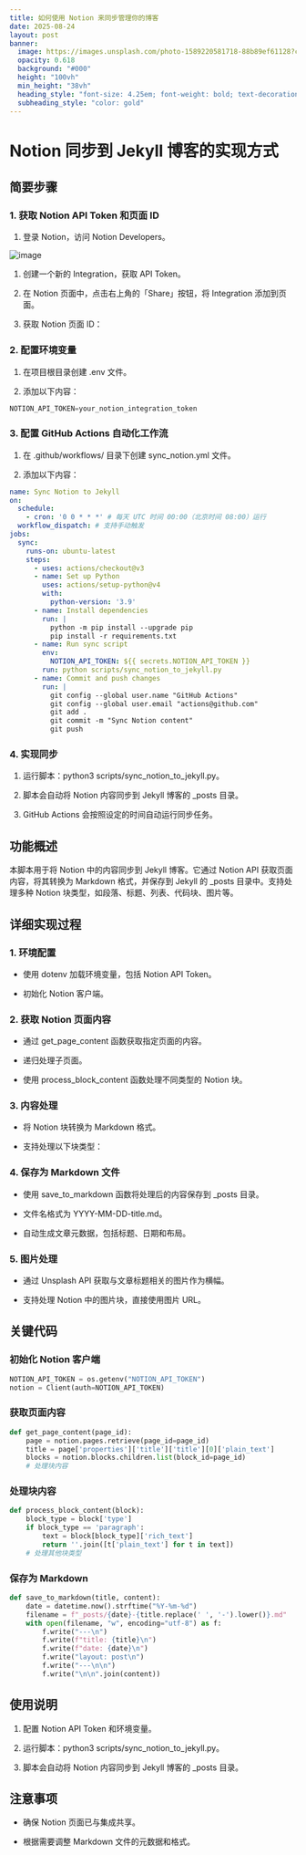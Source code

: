 ```yaml
---
title: 如何使用 Notion 来同步管理你的博客
date: 2025-08-24
layout: post
banner:
  image: https://images.unsplash.com/photo-1589220581718-88b89ef61128?crop=entropy&cs=tinysrgb&fit=max&fm=jpg&ixid=M3w2OTIwMzJ8MHwxfHJhbmRvbXx8fHx8fHx8fDE3NTYwNjY5MjN8&ixlib=rb-4.1.0&q=80&w=1080
  opacity: 0.618
  background: "#000"
  height: "100vh"
  min_height: "38vh"
  heading_style: "font-size: 4.25em; font-weight: bold; text-decoration: underline"
  subheading_style: "color: gold"
---
```


# Notion 同步到 Jekyll 博客的实现方式

## 简要步骤

### 1. 获取 Notion API Token 和页面 ID

1. 登录 Notion，访问 Notion Developers。

![image](https://prod-files-secure.s3.us-west-2.amazonaws.com/a7a0cc5a-89b9-4cda-8686-1fba0ca52f40/d19c1afe-dea5-4312-9333-786b0ba83054/image.png?X-Amz-Algorithm=AWS4-HMAC-SHA256&X-Amz-Content-Sha256=UNSIGNED-PAYLOAD&X-Amz-Credential=ASIAZI2LB466VF3PQLRU%2F20250824%2Fus-west-2%2Fs3%2Faws4_request&X-Amz-Date=20250824T202202Z&X-Amz-Expires=3600&X-Amz-Security-Token=IQoJb3JpZ2luX2VjEPT%2F%2F%2F%2F%2F%2F%2F%2F%2F%2FwEaCXVzLXdlc3QtMiJHMEUCIHRaQiKdWWsj9Ne1eu0DMfn9YzSPvPxzcjd8f4%2BEpvViAiEA2lt0gPQ%2BpkEoKETkGr5BW3ZON2TYIzGhUpZ385Vs1cYq%2FwMITBAAGgw2Mzc0MjMxODM4MDUiDH2EKuSWx%2BiOkCWPAyrcA1e0Mp464o%2F0i6tRvaRYv6X8bmjH3ZVry9JhkDVxsZVzS7%2FgNmsW5XuSz7wc5AYEhpf5RQgfVc5vfrd1w1WkEvqr4pmIBamrR2Tcl6dr1Ni5mEhXjIAMsVNC%2BQiDWOYhDnhp0PFZ8wbXN0Grnd0vYKg2ulzR6Z8mY2BqXPLt8eXbi81exLxT002f9uyWw9ErKgdne8PE2972yvKIS%2FNHKktkUum6u616uiL4hQULFVvkjvbxxQEFp7Ie8t9JZPe9GZ4WKsYHPShg7K1xPttxfTAogFNkDvTuZ7QdHusT0oQkBMKS04Vf6FSqHbADDKDLHBKSInOQ3p2jiTRD6RURyKR%2FBkPHul4m7TZQsCwGltnzBxhuzs%2BINXt7400TCuW%2BC0dPp20mnWbZ4At3T5EHwczI%2F3%2FR6P3HhZnr1nPAE1WtWHuwVKh9IIKFcld4fz8qv46gsGHjWOXITfetq47X020hNzLwwisY4A5SdLVNU8riUp6J2madRv2z23ZvRK6QzQlbeYAwnC0R0Xq8iTeKCDCuUYVrcriV6Jd8G%2Bh9B0OYlkDygBJoyLUxL7khg2Lw5002%2FDZB2M1CJaCwW1m9HR7HCgvTnA0eZAJ3eylW0TpExMTnUGdhy5lHv355MP7OrcUGOqUBD6x%2BapJwT0V9wUGZns0KbxDskuWkYhFeK92JZ%2Bm2UyF0%2BisHyQ3mhK7wtx%2FQEyHVMw3VpysOctRVXRdQ%2Bj%2B8rxkutC2DdGgKSCG5ccyz1LNRsDUsTbsD7zrSzK69BT%2BFW7ZLR7fO8FgaEFipGG9NP7GuvacAJ%2BC5gANBH%2FII5%2FMkdvhk0xw0XierYTBrCHZATncXEl%2FTWEwhV5kDliBzz2n2dvnC&X-Amz-Signature=8d719bc74f8b72ffafc153d1638f3cf747c483c172b00e49a0f7710b8bbd9003&X-Amz-SignedHeaders=host&x-amz-checksum-mode=ENABLED&x-id=GetObject)

1. 创建一个新的 Integration，获取 API Token。

1. 在 Notion 页面中，点击右上角的「Share」按钮，将 Integration 添加到页面。

1. 获取 Notion 页面 ID：


### 2. 配置环境变量

1. 在项目根目录创建 .env 文件。

1. 添加以下内容：

```javascript
NOTION_API_TOKEN=your_notion_integration_token
```

### 3. 配置 GitHub Actions 自动化工作流

1. 在 .github/workflows/ 目录下创建 sync_notion.yml 文件。

1. 添加以下内容：

```yaml
name: Sync Notion to Jekyll
on:
  schedule:
    - cron: '0 0 * * *' # 每天 UTC 时间 00:00（北京时间 08:00）运行
  workflow_dispatch: # 支持手动触发
jobs:
  sync:
    runs-on: ubuntu-latest
    steps:
      - uses: actions/checkout@v3
      - name: Set up Python
        uses: actions/setup-python@v4
        with:
          python-version: '3.9'
      - name: Install dependencies
        run: |
          python -m pip install --upgrade pip
          pip install -r requirements.txt
      - name: Run sync script
        env:
          NOTION_API_TOKEN: ${{ secrets.NOTION_API_TOKEN }}
        run: python scripts/sync_notion_to_jekyll.py
      - name: Commit and push changes
        run: |
          git config --global user.name "GitHub Actions"
          git config --global user.email "actions@github.com"
          git add .
          git commit -m "Sync Notion content"
          git push
```

### 4. 实现同步

1. 运行脚本：python3 scripts/sync_notion_to_jekyll.py。

1. 脚本会自动将 Notion 内容同步到 Jekyll 博客的 _posts 目录。

1. GitHub Actions 会按照设定的时间自动运行同步任务。

## 功能概述

本脚本用于将 Notion 中的内容同步到 Jekyll 博客。它通过 Notion API 获取页面内容，将其转换为 Markdown 格式，并保存到 Jekyll 的 _posts 目录中。支持处理多种 Notion 块类型，如段落、标题、列表、代码块、图片等。

## 详细实现过程

### 1. 环境配置

- 使用 dotenv 加载环境变量，包括 Notion API Token。

- 初始化 Notion 客户端。

### 2. 获取 Notion 页面内容

- 通过 get_page_content 函数获取指定页面的内容。

- 递归处理子页面。

- 使用 process_block_content 函数处理不同类型的 Notion 块。

### 3. 内容处理

- 将 Notion 块转换为 Markdown 格式。

- 支持处理以下块类型：


### 4. 保存为 Markdown 文件

- 使用 save_to_markdown 函数将处理后的内容保存到 _posts 目录。

- 文件名格式为 YYYY-MM-DD-title.md。

- 自动生成文章元数据，包括标题、日期和布局。

### 5. 图片处理

- 通过 Unsplash API 获取与文章标题相关的图片作为横幅。

- 支持处理 Notion 中的图片块，直接使用图片 URL。

## 关键代码

### 初始化 Notion 客户端

```python
NOTION_API_TOKEN = os.getenv("NOTION_API_TOKEN")
notion = Client(auth=NOTION_API_TOKEN)
```

### 获取页面内容

```python
def get_page_content(page_id):
    page = notion.pages.retrieve(page_id=page_id)
    title = page['properties']['title']['title'][0]['plain_text']
    blocks = notion.blocks.children.list(block_id=page_id)
    # 处理块内容
```

### 处理块内容

```python
def process_block_content(block):
    block_type = block['type']
    if block_type == 'paragraph':
        text = block[block_type]['rich_text']
        return ''.join([t['plain_text'] for t in text])
    # 处理其他块类型
```

### 保存为 Markdown

```python
def save_to_markdown(title, content):
    date = datetime.now().strftime("%Y-%m-%d")
    filename = f"_posts/{date}-{title.replace(' ', '-').lower()}.md"
    with open(filename, "w", encoding="utf-8") as f:
        f.write("---\n")
        f.write(f"title: {title}\n")
        f.write(f"date: {date}\n")
        f.write("layout: post\n")
        f.write("---\n\n")
        f.write("\n\n".join(content))
```

## 使用说明

1. 配置 Notion API Token 和环境变量。

1. 运行脚本：python3 scripts/sync_notion_to_jekyll.py。

1. 脚本会自动将 Notion 内容同步到 Jekyll 博客的 _posts 目录。

## 注意事项

- 确保 Notion 页面已与集成共享。

- 根据需要调整 Markdown 文件的元数据和格式。